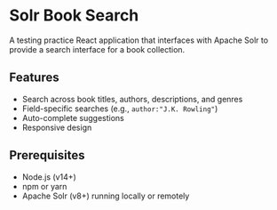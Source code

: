 # Solr Book Search

A testing practice React application that interfaces with Apache Solr to provide a search interface for a book collection.

## Features

- Search across book titles, authors, descriptions, and genres
- Field-specific searches (e.g., `author:"J.K. Rowling"`)
- Auto-complete suggestions
- Responsive design

## Prerequisites

- Node.js (v14+)
- npm or yarn
- Apache Solr (v8+) running locally or remotely

